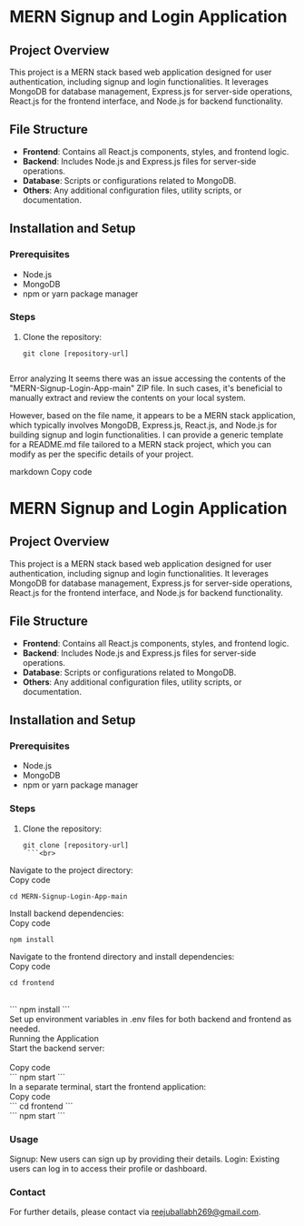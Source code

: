 # MERN Signup and Login Application

## Project Overview
This project is a MERN stack based web application designed for user authentication, including signup and login functionalities. It leverages MongoDB for database management, Express.js for server-side operations, React.js for the frontend interface, and Node.js for backend functionality.

## File Structure
- **Frontend**: Contains all React.js components, styles, and frontend logic.
- **Backend**: Includes Node.js and Express.js files for server-side operations.
- **Database**: Scripts or configurations related to MongoDB.
- **Others**: Any additional configuration files, utility scripts, or documentation.

## Installation and Setup

### Prerequisites
- Node.js
- MongoDB
- npm or yarn package manager

### Steps
1. Clone the repository:
   ```
   git clone [repository-url]
```
```
Error analyzing
It seems there was an issue accessing the contents of the "MERN-Signup-Login-App-main" ZIP file. In such cases, it's beneficial to manually extract and review the contents on your local system.

However, based on the file name, it appears to be a MERN stack application, which typically involves MongoDB, Express.js, React.js, and Node.js for building signup and login functionalities. I can provide a generic template for a README.md file tailored to a MERN stack project, which you can modify as per the specific details of your project.

markdown
Copy code
# MERN Signup and Login Application

## Project Overview
This project is a MERN stack based web application designed for user authentication, including signup and login functionalities. It leverages MongoDB for database management, Express.js for server-side operations, React.js for the frontend interface, and Node.js for backend functionality.

## File Structure
- **Frontend**: Contains all React.js components, styles, and frontend logic.
- **Backend**: Includes Node.js and Express.js files for server-side operations.
- **Database**: Scripts or configurations related to MongoDB.
- **Others**: Any additional configuration files, utility scripts, or documentation.

## Installation and Setup

### Prerequisites
- Node.js
- MongoDB
- npm or yarn package manager

### Steps
1. Clone the repository:
   ```
   git clone [repository-url]
    ```<br>
Navigate to the project directory:<br>
Copy code<br>
 ```
cd MERN-Signup-Login-App-main
 ```
Install backend dependencies:<br>
Copy code<br>
 ```
npm install
 ```
Navigate to the frontend directory and install dependencies:<br>
Copy code<br>
 ```
cd frontend
 ```
<br>
 ```
npm install
 ```
 <br>
Set up environment variables in .env files for both backend and frontend as needed.<br>
Running the Application<br>
Start the backend server:<br>
<br>
Copy code<br>
 ```
npm start
 ```
 <br>
In a separate terminal, start the frontend application:
 <br>
Copy code
<br>
 ```
cd frontend
 ```
 <br>
  ```
npm start
 ```
 <br>
 
### Usage
Signup: New users can sign up by providing their details.
Login: Existing users can log in to access their profile or dashboard.

### Contact
For further details, please contact via reejuballabh269@gmail.com.
